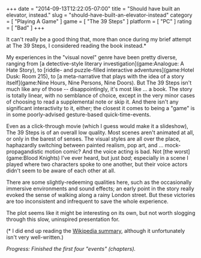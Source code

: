 +++
date = "2014-09-13T12:22:05-07:00"
title = "Should have built an elevator, instead."
slug = "should-have-built-an-elevator-instead"
category = [ "Playing A Game" ]
game = [ "The 39 Steps" ]
platform = [ "PC" ]
rating = [ "Bad" ]
+++

It can't really be a good thing that, more than once during my brief attempt at The 39 Steps, I considered reading the book instead.*

My experiences in the "visual novel" genre have been pretty diverse, ranging from [a detective-style literary investigation](game:Analogue: A Hate Story), to [riddle- and puzzle-filled interactive adventures](game:Hotel Dusk: Room 215), to [a meta-narrative that plays with the idea of a story itself](game:Nine Hours, Nine Persons, Nine Doors).  But The 39 Steps isn't much like any of those -- disappointingly, it's most like ... a book.  The story is totally linear, with no semblance of choice, except in the very minor cases of choosing to read a supplemental note or skip it.  And there isn't any significant interactivity to it, either; the closest it comes to being a "game" is in some poorly-advised gesture-based quick-time-events.

Even as a click-through movie (which I guess would make it a slideshow), The 39 Steps is of an overall low quality.  Most scenes aren't animated at all, or only in the barest of senses.  The visual styles are all over the place, haphazardly switching between painted realism, pop art, and ... mock-propagandistic motion comic?  And the voice acting is bad.  Not [the worst](game:Blood Knights) I've ever heard, but just <i>bad</i>; especially in a scene I played where two characters spoke to one another, but their voice actors didn't seem to be aware of each other at all.

There are some slightly-redeeming qualities here, such as the occasionally immersive environments and sound effects; an early point in the story really evoked the sense of walking along a rainy London street.  But these victories are too inconsistent and infrequent to save the whole experience.

The plot seems like it might be interesting on its own, but not worth slogging through this slow, uninspired presentation for.

(* I did end up reading the <a href="http://en.wikipedia.org/wiki/The_Thirty-Nine_Steps#Plot_summary">Wikipedia summary</a>, although it unfortunately isn't very well-written.)

<i>Progress: Finished the first four "events" (chapters).</i>